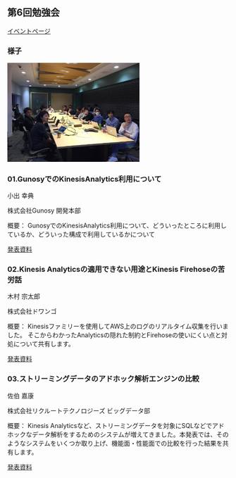 ## 第6回勉強会

[イベントページ](https://jawsug-bigdata.connpass.com/event/52590/)

### 様子                                                                                                                                                    
                                                                                                                                                            
<img src="jaws6.jpg" width="300">

### 01.GunosyでのKinesisAnalytics利用について

小出 幸典

株式会社Gunosy 開発本部

概要：
GunosyでのKinesisAnalytics利用について、どういったところに利用しているか、どういった構成で利用しているかについて

[発表資料](https://speakerdeck.com/koid/bigdata-jaws-6-kinesis-analytics)

### 02.Kinesis Analyticsの適用できない用途とKinesis Firehoseの苦労話

木村 宗太郎

株式会社ドワンゴ

概要：
Kinesisファミリーを使用してAWS上のログのリアルタイム収集を行いました。 そこからわかったAnalyticsの隠れた制約とFirehoseの使いにくい点と対処について共有します。

[発表資料](http://niconare.nicovideo.jp/watch/kn2399)

### 03.ストリーミングデータのアドホック解析エンジンの比較

佐伯 嘉康

株式会社リクルートテクノロジーズ ビッグデータ部

概要：
Kinesis Analyticsなど、ストリーミングデータを対象にSQLなどでアドホックなデータ解析をするためのシステムが増えてきました。本発表では、そのようなシステムをいくつか取り上げ、機能面・性能面での比較を行った結果を共有します。

[発表資料](https://www.slideshare.net/laclefyoshi/ss-74398007)
